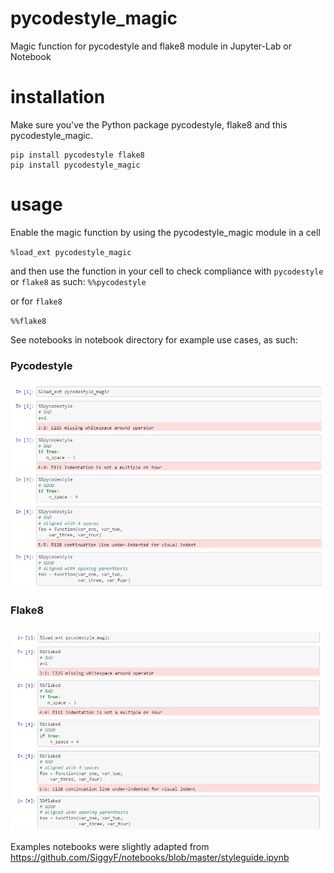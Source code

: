 # pycodestyle_magic
Magic function for pycodestyle and flake8 module in Jupyter-Lab or Notebook

# installation
Make sure you've the Python package pycodestyle, flake8 and this pycodestyle_magic.

```
pip install pycodestyle flake8
pip install pycodestyle_magic
```

# usage
Enable the magic function by using the pycodestyle_magic module in a cell

`%load_ext pycodestyle_magic`

and then use the function in your cell to check compliance with `pycodestyle` or `flake8` as such:
`%%pycodestyle`

or for `flake8`

`%%flake8`

See notebooks in notebook directory for example use cases, as such:
### Pycodestyle
![alt text](img/pycodestyle.PNG)

### Flake8
![alt text](img/flake8.PNG)

Examples notebooks were slightly adapted from
https://github.com/SiggyF/notebooks/blob/master/styleguide.ipynb

